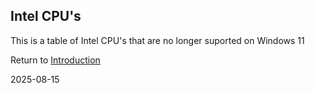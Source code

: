 ## Intel CPU's

This is a table of Intel CPU's that are no longer suported on Windows 11

Return to [Introduction](intro.md)

2025-08-15
